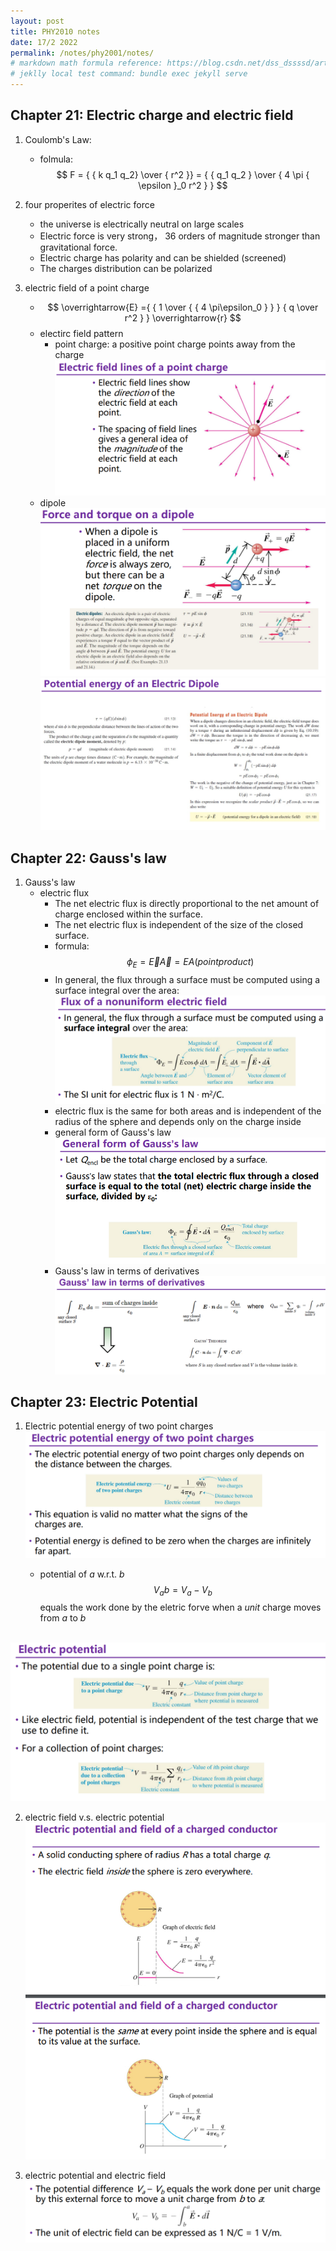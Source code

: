 ```yaml
---
layout: post
title: PHY2010 notes
date: 17/2 2022
permalink: /notes/phy2001/notes/
# markdown math formula reference: https://blog.csdn.net/dss_dssssd/article/details/82692894
# jeklly local test command: bundle exec jekyll serve
---
```


## Chapter 21: Electric charge and electric field

1. Coulomb's Law:
   - folmula: $$ F = { { k q_1 q_2} \over { r^2 }} = { { q_1 q_2 } \over { 4 \pi { \epsilon }_0  r^2 } } $$

2. four properites of electric force
   - the universe is electrically neutral on large scales
   - Electric force is very strong， 36 orders of magnitude stronger than gravitational force.
   - Electric charge has polarity and can be shielded (screened)
   - The charges distribution can be polarized

3. electric field of a point charge
   - $$ \overrightarrow{E} ={ { 1 \over { { 4 \pi\epsilon_0 } } }  { q \over r^2 } } \overrightarrow{r} $$
   - electirc field pattern
     - point charge: a positive point charge points away from the charge <br>
      ![point charge electric field](Assets/imgs/chap21_1.png)
   - dipole<br>
     ![dipole 1](Assets/imgs/chap21_2.png)
     <br>
     ![dipole 2](Assets/imgs/chap21_3.png)

## Chapter 22: Gauss's law

1. Gauss's law
   - electric flux
      - The net electric flux is directly proportional to the net amount of charge enclosed within the surface.
      - The net electric flux is independent of the size of the closed surface.
      - formula: $$ \phi_E = \overrightarrow{E} \overrightarrow{A} = E A (point product) $$
      - In general, the flux through a surface must be computed using a surface integral over the area:<br>
         ![surface integral](Assets/imgs/chap22_1.png)
      - electric flux is the same for both areas and is independent of the radius of the sphere and depends only on the charge inside
      - general form of Gauss's law<br>
         ![applications of Gauss's law](Assets/imgs/chap22_2.png)
      - Gauss's law in terms of derivatives<br>
         ![Gauss's law in terms of derivatives](Assets/imgs/chap22_3.png)

## Chapter 23: Electric Potential

1. Electric potential energy of two point charges <br>
![electric potential energy of two charge points](Assets/imgs/chap23_1.png)<br>

   - potential of *a* w.r.t. *b* $$V_ab = V_a - V_b$$ equals the work done by the eletric forve when a *unit* charge moves from *a* to *b*

<br>![electric potential](Assets/imgs/chap23_2.png)<br>

2. electric field v.s. electric potential
<br>![electric field v.s. electric potential](Assets/imgs/chap23_3.png)<br>

3. electric potential and electric field
<br>![electric potential and electric field](Assets/imgs/chap23_4.png)<br>